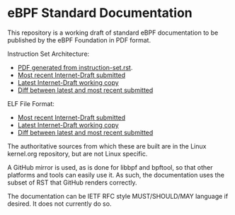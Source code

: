# eBPF Standard Documentation

This repository is a working draft of standard eBPF documentation
to be published by the eBPF Foundation in PDF format.

Instruction Set Architecture:

* [PDF generated from instruction-set.rst](https://github.com/ietf-wg-bpf/ebpf-docs/blob/generated/instruction-set.pdf).
* [Most recent Internet-Draft submitted](https://datatracker.ietf.org/doc/html/draft-thaler-bpf-isa)
* [Latest Internet-Draft working copy](https://htmlpreview.github.io/?https://raw.githubusercontent.com/ietf-wg-bpf/ebpf-docs/generated/draft-thaler-bpf-isa.html)
* [Diff between latest and most recent submitted](https://author-tools.ietf.org/diff?doc_1=draft-thaler-bpf-isa&url_2=https://raw.githubusercontent.com/ietf-wg-bpf/ebpf-docs/generated/draft-thaler-bpf-isa.txt&wdiff=1)

ELF File Format:

* [Most recent Internet-Draft submitted](https://datatracker.ietf.org/doc/html/draft-thaler-bpf-elf)
* [Latest Internet-Draft working copy](https://htmlpreview.github.io/?https://raw.githubusercontent.com/ietf-wg-bpf/ebpf-docs/generated/draft-thaler-bpf-elf.html)
* [Diff between latest and most recent submitted](https://author-tools.ietf.org/diff?doc_1=draft-thaler-bpf-elf&url_2=https://raw.githubusercontent.com/ietf-wg-bpf/ebpf-docs/pdf/draft-thaler-bpf-elf.txt&wdiff=1)

The authoritative sources from which these are built are
in the Linux kernel.org repository, but are not Linux specific.

A GitHub mirror is used, as is done for libbpf and
bpftool, so that other platforms and tools can easily use it.
As such, the documentation uses the subset of RST that GitHub
renders correctly.

The documentation can be IETF RFC style MUST/SHOULD/MAY language
if desired.  It does not currently do so.

